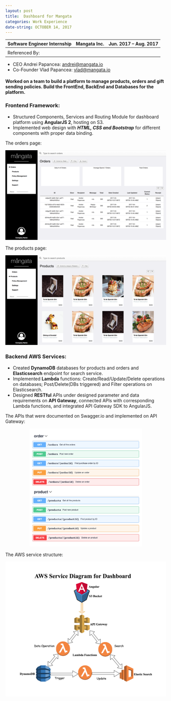 ```yaml
---
layout: post
title:  Dashboard for Mangata
categories: Work Experience
date-string: OCTOBER 14, 2017
---
```

<script src="//ajax.googleapis.com/ajax/libs/jquery/1.9.1/jquery.min.js"></script>
<script>window.jQuery || document.write('<script src="_/js/libs/jquery-1.9.1.min.js"><\/script>')</script>

| Software Engineer Internship | Mangata Inc. | Jun. 2017 – Aug. 2017|
| :------------- |:-------------:| -----:|
||||
| Referenced By: ||| 

- CEO Andrei Papancea: <andrei@mangata.io>
- Co-Founder Vlad Papancea: <vlad@mangata.io>

#### Worked on a team to build a platform to manage products, orders and gift sending policies. Build the FrontEnd, BackEnd and Databases for the platform.

### Frontend Framework:
* Structured Components, Services and Routing Module for dashboard platform using **AngularJS 2**, hosting on S3.
* Implemented web design with ***HTML, CSS and Bootstrap*** for different components with proper data binding. 

The orders page:

![](/images/dashboard-mangata/orders.png)

The products page: 

![](/images/dashboard-mangata/products.png)


<!-- <center>
    <div class="photoset-grid-custom" data-layout="22213">
        <img src="/images/dashboard-mangata/orders.png">
        <img src="/images/dashboard-mangata/products.png">
    </div>
</center> -->

### Backend AWS Services: 
* Created **DynamoDB** databases for products and orders and **Elasticsearch** endpoint for search service. 
* Implemented **Lambda** functions: Create/Read/Update/Delete operations on databases; Post/Delete(DBs triggered) and Filter operations on Elasticsearch. 
* Designed **RESTful** APIs under designed parameter and data requirements on **API Gateway**, connected APIs with corresponding Lambda functions, and integrated API Gateway SDK to AngularJS. 

The APIs that were documented on Swagger.io and implemented on API Gateway:
<!-- ![](./images/dashboard-mangata/APIs.png) -->
<div style="text-align:center;">
	<img src="./images/dashboard-mangata/APIs.png" style="width:70%;display:inline-block;">
</div>
<!-- ![](./pic/pic1s.png =250x) -->

The AWS service structure: 
<!-- ![](/images/dashboard-mangata/diagram.png) -->
<img src="/images/dashboard-mangata/diagram.png">
<!-- <center>
    <div class="photoset-grid-custom" data-layout="22213">
    	<img src="/images/dashboard-mangata/diagram.png">
        <img src="/images/dashboard-mangata/APIs.png">
    </div>
</center> -->

<script src="/assets/js/jquery.photoset-grid.js"></script>

<script type="text/javascript">
    $('.photoset-grid-custom').photosetGrid({
    // Set the gutter between columns and rows
    gutter: '5px',
  
    // Wrap the images in links
    highresLinks: true,
  
    // Asign a common rel attribute
    rel: 'print-gallery',

    onInit: function(){},
    
    onComplete: function(){
        // Show the grid after it renders
        $('.photoset-grid-custom').attr('style', '');
    }
});
</script>
